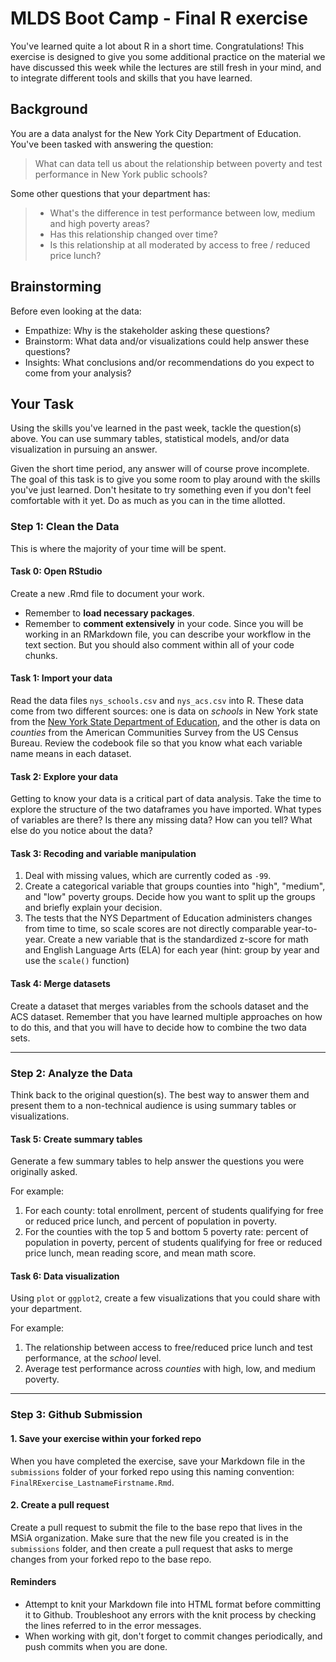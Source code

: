 # MLDS Boot Camp - Final R exercise

You've learned quite a lot about R in a short time. Congratulations! This exercise is designed to give you some additional practice on the material we have discussed this week while the lectures are still fresh in your mind, and to integrate different tools and skills that you have learned.

## Background

You are a data analyst for the New York City Department of Education. You've been tasked with answering the question:

> What can data tell us about the relationship between poverty and test performance in New York public schools?

Some other questions that your department has:

> * What's the difference in test performance between low, medium and high poverty areas?
> * Has this relationship changed over time?
> * Is this relationship at all moderated by access to free / reduced price lunch?

## Brainstorming

Before even looking at the data:

* Empathize: Why is the stakeholder asking these questions?
* Brainstorm: What data and/or visualizations could help answer these questions?
* Insights: What conclusions and/or recommendations do you expect to come from your analysis?

## Your Task

Using the skills you've learned in the past week, tackle the question(s) above. You can use summary tables, statistical models, and/or data visualization in pursuing an answer.

Given the short time period, any answer will of course prove incomplete. The goal of this task is to give you some room to play around with the skills you've just learned. Don't hesitate to try something even if you don't feel comfortable with it yet. Do as much as you can in the time allotted.

### Step 1: Clean the Data

This is where the majority of your time will be spent.

#### Task 0: Open RStudio

Create a new .Rmd file to document your work.

- Remember to **load necessary packages**.
- Remember to **comment extensively** in your code. Since you will be working in an RMarkdown file, you can describe your workflow in the text section. But you should also comment within all of your code chunks.

#### Task 1: Import your data

Read the data files `nys_schools.csv` and `nys_acs.csv` into R. These data come from two different sources: one is data on *schools* in New York state from the [New York State Department of Education](http://data.nysed.gov/downloads.php), and the other is data on *counties* from the American Communities Survey from the US Census Bureau. Review the codebook file so that you know what each variable name means in each dataset.

#### Task 2: Explore your data

Getting to know your data is a critical part of data analysis. Take the time to explore the structure of the two dataframes you have imported. What types of variables are there? Is there any missing data? How can you tell? What else do you notice about the data?

#### Task 3: Recoding and variable manipulation

1. Deal with missing values, which are currently coded as `-99`.
2. Create a categorical variable that groups counties into "high", "medium", and "low" poverty groups. Decide how you want to split up the groups and briefly explain your decision.
3. The tests that the NYS Department of Education administers changes from time to time, so scale scores are not directly comparable year-to-year. Create a new variable that is the standardized z-score for math and English Language Arts (ELA) for each year (hint: group by year and use the `scale()` function)

#### Task 4: Merge datasets

Create a dataset that merges variables from the schools dataset and the ACS dataset. Remember that you have learned multiple approaches on how to do this, and that you will have to decide how to combine the two data sets.

---

### Step 2: Analyze the Data

Think back to the original question(s). The best way to answer them and present them to a non-technical audience is using summary tables or visualizations.

#### Task 5: Create summary tables

Generate a few summary tables to help answer the questions you were originally asked.

For example:

1. For each county: total enrollment, percent of students qualifying for free or reduced price lunch, and percent of population in poverty.
2. For the counties with the top 5 and bottom 5 poverty rate: percent of population in poverty, percent of students qualifying for free or reduced price lunch, mean reading score, and mean math score.

#### Task 6: Data visualization

Using `plot` or `ggplot2`, create a few visualizations that you could share with your department.

For example:

1. The relationship between access to free/reduced price lunch and test performance, at the *school* level.
2. Average test performance across *counties* with high, low, and medium poverty.

---

### Step 3: Github Submission

#### 1. Save your exercise within your forked repo

When you have completed the exercise, save your Markdown file in the `submissions` folder of your forked repo using this naming convention: `FinalRExercise_LastnameFirstname.Rmd`.

#### 2. Create a pull request

Create a pull request to submit the file to the base repo that lives in the MSiA organization. Make sure that the new file you created is in the `submissions` folder, and then create a pull request that asks to merge changes from your forked repo to the base repo.

#### Reminders

- Attempt to knit your Markdown file into HTML format before committing it to Github. Troubleshoot any errors with the knit process by checking the lines referred to in the error messages.
- When working with git, don't forget to commit changes periodically, and push commits when you are done.
